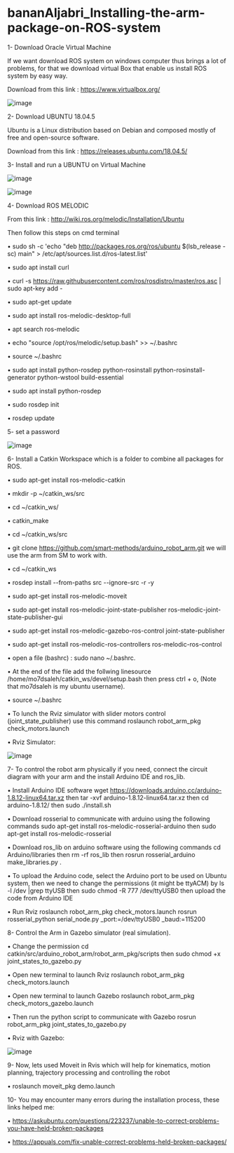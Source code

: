 # bananAljabri_Installing-the-arm-package-on-ROS-system

1-	Download Oracle Virtual Machine 

If we want download ROS system on windows computer thus brings a lot of problems, for that we download virtual Box that enable us install ROS system by easy way.

Download from this link : https://www.virtualbox.org/
 
 ![image](https://user-images.githubusercontent.com/81714161/130367382-f8298601-64f9-4f0a-bfd2-41d62e672899.png)

 
2-	Download UBUNTU 18.04.5

Ubuntu is a Linux distribution based on Debian and composed mostly of free and open-source software.

Download from this link : https://releases.ubuntu.com/18.04.5/

3-	Install and run a UBUNTU on Virtual Machine
  
  ![image](https://user-images.githubusercontent.com/81714161/130367399-e4af6184-d047-433d-9e85-f4e80604e882.png)

 ![image](https://user-images.githubusercontent.com/81714161/130367444-2d410855-6f9b-41a4-9d53-280186ec8dfa.png)


4-	Download ROS MELODIC

From this link : http://wiki.ros.org/melodic/Installation/Ubuntu

Then follow this steps on cmd  terminal 

•	sudo sh -c 'echo "deb http://packages.ros.org/ros/ubuntu $(lsb_release -sc) main" > /etc/apt/sources.list.d/ros-latest.list'

•	sudo apt install curl

•	curl -s https://raw.githubusercontent.com/ros/rosdistro/master/ros.asc | sudo apt-key add -

•	sudo apt-get update

•	sudo apt install ros-melodic-desktop-full

•	apt search ros-melodic

•	echo "source /opt/ros/melodic/setup.bash" >> ~/.bashrc

•	source ~/.bashrc

•	sudo apt install python-rosdep python-rosinstall python-rosinstall-generator python-wstool build-essential

•	sudo apt install python-rosdep

•	sudo rosdep init

•	rosdep update


5-	set a password

![image](https://user-images.githubusercontent.com/81714161/130367455-5adaa04c-c1c9-4775-a215-884ad85ba743.png)

 
6-	 Install a Catkin Workspace which is a folder to combine all packages for ROS.

•	sudo apt-get install ros-melodic-catkin

•	mkdir -p ~/catkin_ws/src

•	cd ~/catkin_ws/

•	catkin_make

•	cd ~/catkin_ws/src

•	git clone https://github.com/smart-methods/arduino_robot_arm.git we will use the arm from SM to work with.

•	cd ~/catkin_ws

•	rosdep install --from-paths src --ignore-src -r -y

•	sudo apt-get install ros-melodic-moveit

•	sudo apt-get install ros-melodic-joint-state-publisher ros-melodic-joint-state-publisher-gui

•	sudo apt-get install ros-melodic-gazebo-ros-control joint-state-publisher

•	sudo apt-get install ros-melodic-ros-controllers ros-melodic-ros-control

•	open a file (bashrc) : sudo nano ~/.bashrc.

•	At the end of the file add the follwing linesource /home/mo7dsaleh/catkin_ws/devel/setup.bash then press ctrl + o, (Note that mo7dsaleh is my ubuntu username).

•	source ~/.bashrc

•	To lunch the Rviz simulator with slider motors control (joint_state_publisher) use this command roslaunch robot_arm_pkg check_motors.launch

•	Rviz Simulator:

![image](https://user-images.githubusercontent.com/81714161/130367499-783cbb4d-b90d-444a-a030-2645fbd41df2.png)


 
7-	To control the robot arm physically if you need, connect the circuit diagram with your arm and the install Arduino IDE and ros_lib.

•	  Install Arduino IDE software wget https://downloads.arduino.cc/arduino-1.8.12-linux64.tar.xz then tar -xvf arduino-1.8.12-linux64.tar.xz then cd arduino-1.8.12/ then sudo ./install.sh

•	Download rosserial to communicate with arduino using the following commands sudo apt-get install ros-melodic-rosserial-arduino then sudo apt-get install ros-melodic-rosserial

•	Download ros_lib on arduino software using the following commands cd Arduino/libraries then rm -rf ros_lib then rosrun rosserial_arduino make_libraries.py .

•	To upload the Arduino code, select the Arduino port to be used on Ubuntu system, then we need to change the permissions (it might be ttyACM) by ls -l /dev |grep ttyUSB then sudo chmod -R 777 /dev/ttyUSB0 then upload the code from Arduino IDE

•	Run Rviz roslaunch robot_arm_pkg check_motors.launch rosrun rosserial_python serial_node.py _port:=/dev/ttyUSB0 _baud:=115200


8-	 Control the Arm in Gazebo simulator (real simulation).

•	Change the permission cd catkin/src/arduino_robot_arm/robot_arm_pkg/scripts then sudo chmod +x joint_states_to_gazebo.py

•	Open new terminal to launch Rviz roslaunch robot_arm_pkg check_motors.launch

•	Open new terminal to launch Gazebo roslaunch robot_arm_pkg check_motors_gazebo.launch

•	Then run the python script to communicate with Gazebo rosrun robot_arm_pkg joint_states_to_gazebo.py

•	Rviz with Gazebo:

![image](https://user-images.githubusercontent.com/81714161/130367530-b416183f-ffdf-4735-943e-a17dfe89607f.png)

 

9-	Now, lets used Moveit in Rvis which will help for kinematics, motion planning, trajectory processing and controlling the robot

•	roslaunch moveit_pkg demo.launch
 

10-	You may encounter many errors during the installation process, these links helped me:

•	https://askubuntu.com/questions/223237/unable-to-correct-problems-you-have-held-broken-packages

•	https://appuals.com/fix-unable-correct-problems-held-broken-packages/


